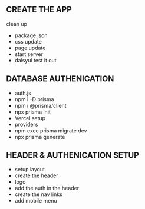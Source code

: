 ## CREATE THE APP
clean up
- package.json
- css update
- page update
- start server
- daisyui test it out

## DATABASE AUTHENICATION
- auth.js
- npm i -D prisma
- npm i @prisma/client
- npx prisma init
- Vercel setup
- providers
- npm exec prisma migrate dev
- npx prisma generate

## HEADER & AUTHENICATION SETUP
- setup layout
- create the header
- logo
- add the auth in the header 
- create the nav links
- add mobile menu
